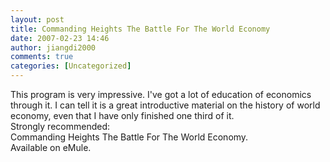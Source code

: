 ```yaml
---
layout: post
title: Commanding Heights The Battle For The World Economy
date: 2007-02-23 14:46
author: jiangdi2000
comments: true
categories: [Uncategorized]
---
```

<div id="msgcns!C840C88DA912213B!937" class="bvMsg"><div>This program is very impressive. I've got a lot of education of economics through it. I can tell it is a great introductive material on the history of world economy, even that I have only finished one third of it.</div>
<div>Strongly recommended:</div>
<div>Commanding Heights The Battle For The World Economy.</div>
<div>Available on eMule.</div></div>
